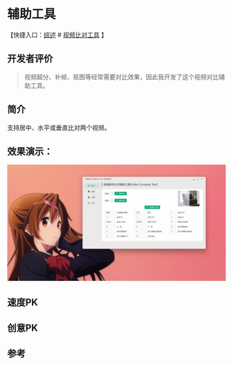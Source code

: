 # 辅助工具

【快捷入口：[综述](readme.md) # [视频比对工具](video_compare.md) 】

## 开发者评价
> 视频超分、补帧、抠图等经常需要对比效果，因此我开发了这个视频对比辅助工具。
> 
## 简介

支持居中、水平或垂直比对两个视频。

## 效果演示：

![](../docs/images/video_compare.png)

## 速度PK


## 创意PK



## 参考

